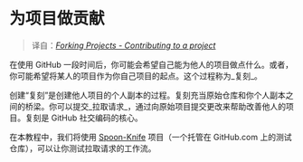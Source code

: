 # 为项目做贡献

> 译自：[_Forking Projects - Contributing to a project_](https://guides.github.com/activities/forking/#contributing)

在使用 GitHub 一段时间后，你可能会希望自己能为他人的项目做点什么。或者，你可能希望将某人的项目作为你自己项目的起点。这个过程称为_复刻_。

创建“复刻”是创建他人项目的个人副本的过程。复刻充当原始仓库和你个人副本之间的桥梁。你可以提交_拉取请求_，通过向原始项目提交更改来帮助改善他人的项目。复刻是 GitHub 社交编码的核心。

在本教程中，我们将使用 [Spoon-Knife](https://github.com/octocat/Spoon-Knife) 项目（一个托管在 GitHub.com 上的测试仓库），可以让你测试拉取请求的工作流。

